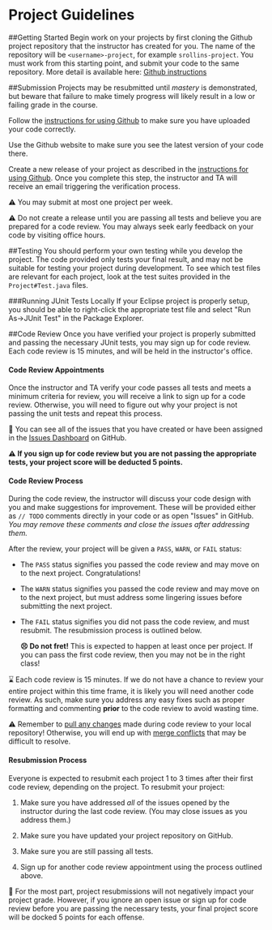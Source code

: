 Project Guidelines
===================

##Getting Started
Begin work on your projects by first cloning the Github project repository that the instructor has created for you. The name of the repository will be `<username>-project`, for example `srollins-project`. You must work from this starting point, and submit your code to the same repository. More detail is available here: [Github instructions](githubinstructions.md)


##Submission
Projects may be resubmitted until *mastery* is demonstrated, but beware that failure to make timely progress will likely result in a low or failing grade in the course.

Follow the [instructions for using Github](githubinstructions.md) to make sure you have uploaded your code correctly.

Use the Github website to make sure you see the latest version of your code there.

Create a new release of your project as described in the [instructions for using Github](githubinstructions.md#submission). Once you complete this step, the instructor and TA will receive an email triggering the verification process. 

:warning: You may submit at most one project per week. 

:warning:  Do not create a release until you are passing all tests and believe you are prepared for a code review. You may always seek early feedback on your code by visiting office hours.

##Testing
You should perform your own testing while you develop the project. The code provided only tests your final result, and may not be suitable for testing your project during development. To see which test files are relevant for each project, look at the test suites provided in the `Project#Test.java` files. 

###Running JUnit Tests Locally
If your Eclipse project is properly setup, you should be able to right-click the appropriate test file and select "Run As->JUnit Test" in the Package Explorer.

##Code Review
Once you have verified your project is properly submitted and passing the necessary JUnit tests, you may sign up for code review. Each code review is 15 minutes, and will be held in the instructor's office.

#### Code Review Appointments ####

Once the instructor and TA verify your code passes all tests and meets a minimum criteria for review, you will receive a link to sign up for a code review. Otherwise, you will need to figure out why your project is not passing the unit tests and repeat this process.

:memo: You can see all of the issues that you have created or have been assigned in the [Issues Dashboard](https://github.com/dashboard/issues/) on GitHub.

**:warning: If you sign up for code review but you are not passing the appropriate tests, your project score will be deducted 5 points.**

#### Code Review Process ####

During the code review, the instructor will discuss your code design with you and make suggestions for improvement. These will be provided either as `// TODO` comments directly in your code or as open "Issues" in GitHub. *You may remove these comments and close the issues after addressing them.*

After the review, your project will be given a `PASS`, `WARN`, or `FAIL` status:

- The `PASS` status signifies you passed the code review and may move on to the next project. Congratulations!

- The `WARN` status signifies you passed the code review and may move on to the next project, but must address some lingering issues before submitting the next project.

- The `FAIL` status signifies you did not pass the code review, and must resubmit. The resubmission process is outlined below.

  **:persevere: Do not fret!** This is expected to happen at least once per project. If you can pass the first code review, then you may not be in the right class!

:hourglass: Each code review is 15 minutes. If we do not have a chance to review your entire project within this time frame, it is likely you will need another code review. As such, make sure you address any easy fixes such as proper formatting and commenting **prior** to the code review to avoid wasting time.

:warning: Remember to [pull any changes](https://help.github.com/articles/fetching-a-remote#pull) made during code review to your local repository! Otherwise, you will end up with [merge conflicts](https://help.github.com/articles/resolving-a-merge-conflict-from-the-command-line) that may be difficult to resolve.

#### Resubmission Process ####

Everyone is expected to resubmit each project 1 to 3 times after their first code review, depending on the project. To resubmit your project:

1. Make sure you have addressed *all* of the issues opened by the instructor during the last code review. (You may close issues as you address them.)

2. Make sure you have updated your project repository on GitHub.

3. Make sure you are still passing all tests.

4. Sign up for another code review appointment using the process outlined above.

:memo: For the most part, project resubmissions will not negatively impact your project grade. However, if you ignore an open issue or sign up for code review before you are passing the necessary tests, your final project score will be docked 5 points for each offense.

